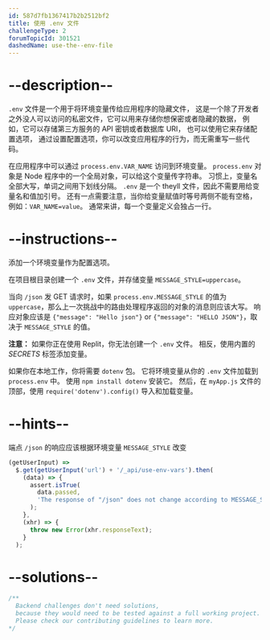 ```yaml
---
id: 587d7fb1367417b2b2512bf2
title: 使用 .env 文件
challengeType: 2
forumTopicId: 301521
dashedName: use-the--env-file
---
```


# --description--

`.env` 文件是一个用于将环境变量传给应用程序的隐藏文件， 这是一个除了开发者之外没人可以访问的私密文件，它可以用来存储你想保密或者隐藏的数据， 例如，它可以存储第三方服务的 API 密钥或者数据库 URI， 也可以使用它来存储配置选项， 通过设置配置选项，你可以改变应用程序的行为，而无需重写一些代码。

在应用程序中可以通过 `process.env.VAR_NAME` 访问到环境变量。 `process.env` 对象是 Node 程序中的一个全局对象，可以给这个变量传字符串。 习惯上，变量名全部大写，单词之间用下划线分隔。 `.env` 是一个 theyll 文件，因此不需要用给变量名和值加引号。 还有一点需要注意，当你给变量赋值时等号两侧不能有空格，例如：`VAR_NAME=value`。 通常来讲，每一个变量定义会独占一行。

# --instructions--

添加一个环境变量作为配置选项。

在项目根目录创建一个 `.env` 文件，并存储变量 `MESSAGE_STYLE=uppercase`。

当向 `/json` 发 GET 请求时，如果 `process.env.MESSAGE_STYLE` 的值为 `uppercase`，那么上一次挑战中的路由处理程序返回的对象的消息则应该大写。 响应对象应该是 `{"message": "Hello json"}` or `{"message": "HELLO JSON"}`，取决于 `MESSAGE_STYLE` 的值。

**注意：** 如果你正在使用 Replit，你无法创建一个 `.env` 文件。 相反，使用内置的 <dfn>SECRETS</dfn> 标签添加变量。

如果你在本地工作，你将需要 `dotenv` 包。 它将环境变量从你的 `.env` 文件加载到 `process.env` 中。 使用 `npm install dotenv` 安装它。 然后，在 `myApp.js` 文件的顶部，使用 `require('dotenv').config()` 导入和加载变量。

# --hints--

端点 `/json` 的响应应该根据环境变量 `MESSAGE_STYLE` 改变

```js
(getUserInput) =>
  $.get(getUserInput('url') + '/_api/use-env-vars').then(
    (data) => {
      assert.isTrue(
        data.passed,
        'The response of "/json" does not change according to MESSAGE_STYLE'
      );
    },
    (xhr) => {
      throw new Error(xhr.responseText);
    }
  );
```

# --solutions--

```js
/**
  Backend challenges don't need solutions, 
  because they would need to be tested against a full working project. 
  Please check our contributing guidelines to learn more.
*/
```
